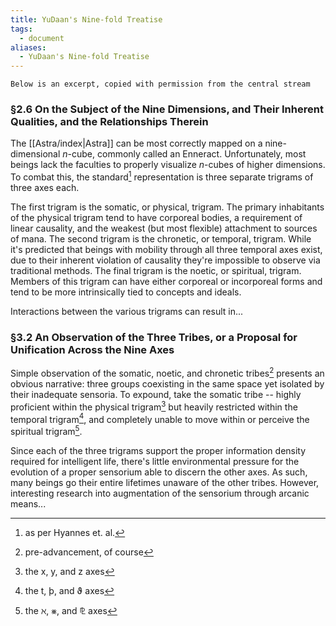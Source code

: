 ```yaml
---
title: YuDaan's Nine-fold Treatise
tags:
  - document
aliases:
  - YuDaan's Nine-fold Treatise
---
```


`Below is an excerpt, copied with permission from the central stream`

### §2.6 On the Subject of the Nine Dimensions, and Their Inherent Qualities, and the Relationships Therein

The [[Astra/index|Astra]] can be most correctly mapped on a nine-dimensional _n_-cube, commonly called an Enneract. Unfortunately, most beings lack the faculties to properly visualize _n_-cubes of higher dimensions. To combat this, the standard[^1] representation is three separate trigrams of three axes each.

The first trigram is the somatic, or physical, trigram. The primary inhabitants of the physical trigram tend to have corporeal bodies, a requirement of linear causality, and the weakest (but most flexible) attachment to sources of mana. The second trigram is the chronetic, or temporal, trigram. While it's predicted that beings with mobility through all three temporal axes exist, due to their inherent violation of causality they're impossible to observe via traditional methods. The final trigram is the noetic, or spiritual, trigram. Members of this trigram can have either corporeal or incorporeal forms and tend to be more intrinsically tied to concepts and ideals.

<span class="text-transparent bg-clip-text bg-gradient-to-r from-slate-900 to-slate-300">Interactions between the various trigrams can result in...</span>

[^1]: as per Hyannes et. al.

### §3.2 An Observation of the Three Tribes, or a Proposal for Unification Across the Nine Axes

Simple observation of the somatic, noetic, and chronetic tribes[^2] presents an obvious narrative: three groups coexisting in the same space yet isolated by their inadequate sensoria. To expound, take the somatic tribe -- highly proficient within the physical trigram[^3] but heavily restricted within the temporal trigram[^4], and completely unable to move within or perceive the spiritual trigram[^5].

Since each of the three trigrams support the proper information density required for intelligent life, there's little environmental pressure for the evolution of a proper sensorium able to discern the other axes. As such, many beings go their entire lifetimes unaware of the other tribes. <span class="text-transparent bg-clip-text bg-gradient-to-r from-slate-900 to-slate-300">However, interesting research into augmentation of the sensorium through arcanic means...</span>

[^2]: pre-advancement, of course
[^3]: the x, y, and z axes
[^4]: the t, þ, and ϑ axes
[^5]: the ℵ, ⨳, and ⅊ axes